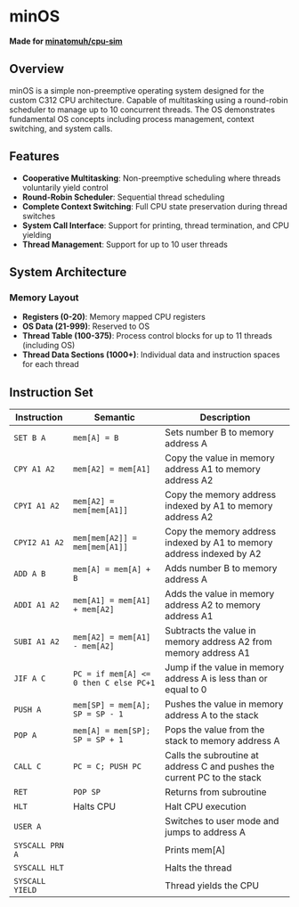 # minOS

**Made for [minatomuh/cpu-sim](https://github.com/minatomuh/cpu-sim)**

## Overview

minOS is a simple non-preemptive operating system designed for the custom C312 CPU architecture. Capable of multitasking using a round-robin scheduler to manage up to 10 concurrent threads. The OS demonstrates fundamental OS concepts including process management, context switching, and system calls.

## Features

- **Cooperative Multitasking**: Non-preemptive scheduling where threads voluntarily yield control
- **Round-Robin Scheduler**: Sequential thread scheduling
- **Complete Context Switching**: Full CPU state preservation during thread switches
- **System Call Interface**: Support for printing, thread termination, and CPU yielding
- **Thread Management**: Support for up to 10 user threads

## System Architecture

### Memory Layout
- **Registers (0-20)**: Memory mapped CPU registers
- **OS Data (21-999)**: Reserved to OS
- **Thread Table (100-375)**: Process control blocks for up to 11 threads (including OS)
- **Thread Data Sections (1000+)**: Individual data and instruction spaces for each thread

## Instruction Set

| Instruction | Semantic | Description |
|-------------|----------|-------------|
| `SET B A` | `mem[A] = B` | Sets number B to memory address A |
| `CPY A1 A2` | `mem[A2] = mem[A1]` | Copy the value in memory address A1 to memory address A2 |
| `CPYI A1 A2` | `mem[A2] = mem[mem[A1]]` | Copy the memory address indexed by A1 to memory address A2 |
| `CPYI2 A1 A2` | `mem[mem[A2]] = mem[mem[A1]]` | Copy the memory address indexed by A1 to memory address indexed by A2 |
| `ADD A B` | `mem[A] = mem[A] + B` | Adds number B to memory address A |
| `ADDI A1 A2` | `mem[A1] = mem[A1] + mem[A2]` | Adds the value in memory address A2 to memory address A1 |
| `SUBI A1 A2` | `mem[A2] = mem[A1] - mem[A2]` | Subtracts the value in memory address A2 from memory address A1 |
| `JIF A C` | `PC = if mem[A] <= 0 then C else PC+1` | Jump if the value in memory address A is less than or equal to 0 |
| `PUSH A` | `mem[SP] = mem[A]; SP = SP - 1` | Pushes the value in memory address A to the stack |
| `POP A` | `mem[A] = mem[SP]; SP = SP + 1` | Pops the value from the stack to memory address A |
| `CALL C` | `PC = C; PUSH PC` | Calls the subroutine at address C and pushes the current PC to the stack |
| `RET` | `POP SP` | Returns from subroutine |
| `HLT` | Halts CPU | Halt CPU execution |
| `USER A` | | Switches to user mode and jumps to address A |
| `SYSCALL PRN A` | | Prints mem[A] |
| `SYSCALL HLT` | | Halts the thread |
| `SYSCALL YIELD` | | Thread yields the CPU |
